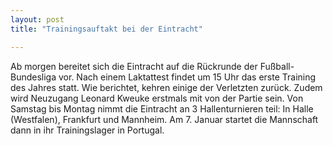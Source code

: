 ```yaml
---
layout: post
title: "Trainingsauftakt bei der Eintracht"

---
```


Ab morgen bereitet sich die Eintracht auf die Rückrunde der Fußball-Bundesliga vor. Nach einem Laktattest findet um 15 Uhr das erste Training des Jahres statt. Wie berichtet, kehren einige der Verletzten zurück. Zudem wird Neuzugang Leonard Kweuke erstmals mit von der Partie sein. Von Samstag bis Montag nimmt die Eintracht an 3 Hallenturnieren teil: In Halle (Westfalen), Frankfurt und Mannheim. Am 7. Januar startet die Mannschaft dann in ihr Trainingslager in Portugal.


